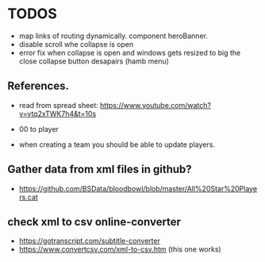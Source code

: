 # TODOS
- map links of routing dynamically. component heroBanner.
- disable scroll whe collapse is open
- error fix when collapse is open and windows gets resized to big the close collapse button desapairs (hamb menu)

## References.

- read from spread sheet: https://www.youtube.com/watch?v=vtq2xTWK7h4&t=10s

- 00 to player
- when creating a team you should be able to update players.

## Gather data from xml files in github?
- https://github.com/BSData/bloodbowl/blob/master/All%20Star%20Players.cat 

## check xml to csv online-converter
- https://gotranscript.com/subtitle-converter
- https://www.convertcsv.com/xml-to-csv.htm (this one works)